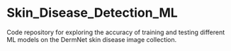# Skin_Disease_Detection_ML
Code repository for exploring the accuracy of training and testing different ML models on the DermNet skin disease image collection.
